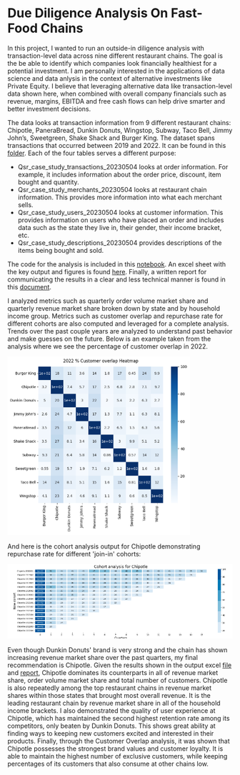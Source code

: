 # Due Diligence Analysis On Fast-Food Chains

In this project, I wanted to run an outside-in diligence analysis with transaction-level data across nine different restaurant chains. The goal is the be able to identify which companies look financially healthiest for a potential investment.
I am personally interested in the applications of data science and data anlysis in the context of alternative investments like Private Equity. I believe that leveraging alternative data like transaction-level data shown here, when combined with overall company financials such as revenue, margins, EBITDA and free cash flows can help drive smarter and better investment decisions.

The data looks at transaction information from 9 different restaurant chains: Chipotle, PaneraBread, Dunkin Donuts, Wingstop, Subway, Taco Bell, Jimmy John’s, Sweetgreen, Shake Shack and Burger King. The dataset spans transactions that occurred between 2019 and 2022.
It can be found in this [folder](https://github.com/ndhers/My-Portfolio/blob/main/Due_Diligence/data/). 
Each of the four tables serves a different purpose:
<ul>
<li>Qsr_case_study_transactions_20230504 looks at order information. For example, it includes information about the order price, discount, item bought and quantity.</li> 
<li>Qsr_case_study_merchants_20230504 looks at restaurant chain information. This provides more information into what each merchant sells.</li>
<li>Qsr_case_study_users_20230504 looks at customer information. This provides information on users who have placed an order and includes data such as the state they live in, their gender, their income bracket, etc.</li>
<li>Qsr_case_study_descriptions_20230504 provides descriptions of the items being bought and sold.</li>
</ul>

The code for the analysis is included in this [notebook](https://github.com/ndhers/My-Portfolio/blob/main/Due_Diligence/main.ipynb). An excel sheet with the key output and figures is found [here](https://github.com/ndhers/My-Portfolio/blob/main/Due_Diligence/output.xlsx).
Finally, a written report for communicating the results in a clear and less technical manner is found in this [document](https://github.com/ndhers/My-Portfolio/blob/main/Due_Diligence/Summary_and_Takeaways.docx). 

I analyzed metrics such as quarterly order volume market share and quarterly revenue market share broken down by state and by household income group. Metrics such as customer overlap and repurchase rate for
different cohorts are also computed and leveraged for a complete analysis. Trends over the past couple years are analyzed to understand past behavior and make guesses on the future. Below is an example taken from the analysis where we see the percentage of customer overlap in 2022. 

![img not available](https://raw.githubusercontent.com/ndhers/My-Portfolio/main/blob/cust_overlap.png)

And here is the cohort analysis output for Chipotle demonstrating repurchase rate for different 'join-in' cohorts:

![img not available](https://raw.githubusercontent.com/ndhers/My-Portfolio/main/blob/cohort.png)

Even though Dunkin Donuts' brand is very strong and the chain has shown increasing revenue market share over the past quarters, my final recommendation is Chipotle. Given the results shown in the output excel [file](https://github.com/ndhers/My-Portfolio/blob/main/Due_Diligence/output.xlsx) and
[report](https://github.com/ndhers/My-Portfolio/blob/main/Due_Diligence/Summary_and_Takeaways.docx), Chipotle dominates its counterparts in all of revenue market share, order volume market share and total number of customers. Chipotle is also repeatedly among the top restaurant chains in revenue market shares within those states that brought most overall revenue.
It is the leading restaurant chain by revenue market share in all of the household income brackets.
I also demonstrated the quality of user experience at Chipotle, which has maintained the second highest retention rate among its competitors, only beaten by Dunkin Donuts. This shows great ability at finding ways to keeping new customers excited and interested in their products. 
Finally, through the Customer Overlap analysis, it was shown that Chipotle possesses the strongest brand values and customer loyalty. It is able to maintain the highest number of exclusive customers, while keeping percentages of its customers that also consume at other chains low. 




